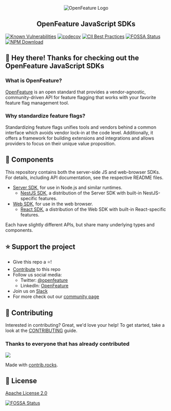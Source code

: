 <!-- markdownlint-disable MD033 -->
<p align="center">
  <picture>
    <source media="(prefers-color-scheme: dark)" srcset="https://raw.githubusercontent.com/open-feature/community/0e23508c163a6a1ac8c0ced3e4bd78faafe627c7/assets/logo/horizontal/white/openfeature-horizontal-white.svg">
    <img align="center" alt="OpenFeature Logo" src="https://raw.githubusercontent.com/open-feature/community/0e23508c163a6a1ac8c0ced3e4bd78faafe627c7/assets/logo/horizontal/black/openfeature-horizontal-black.svg" />
  </picture>
</p>

<h2 align="center">OpenFeature JavaScript SDKs</h2>

[![Known Vulnerabilities](https://snyk.io/test/github/open-feature/js-sdk/badge.svg)](https://snyk.io/test/github/open-feature/js-sdk)
[![codecov](https://codecov.io/gh/open-feature/js-sdk/branch/main/graph/badge.svg?token=3DC5XOEHMY)](https://codecov.io/gh/open-feature/js-sdk)
[![CII Best Practices](https://bestpractices.coreinfrastructure.org/projects/6594/badge)](https://bestpractices.coreinfrastructure.org/projects/6594)
[![FOSSA Status](https://app.fossa.com/api/projects/git%2Bgithub.com%2Fopen-feature%2Fjs-sdk.svg?type=shield)](https://app.fossa.com/projects/git%2Bgithub.com%2Fopen-feature%2Fjs-sdk?ref=badge_shield)
<a href="https://www.npmjs.com/package/@openfeature/core">
  <img alt="NPM Download" src="https://img.shields.io/npm/dm/%40openfeature%2Fcore" />
</a>

## 👋 Hey there! Thanks for checking out the OpenFeature JavaScript SDKs

### What is OpenFeature?

[OpenFeature][openfeature-website] is an open standard that provides a vendor-agnostic, community-driven API for feature flagging that works with your favorite feature flag management tool.

### Why standardize feature flags?

Standardizing feature flags unifies tools and vendors behind a common interface which avoids vendor lock-in at the code level. Additionally, it offers a framework for building extensions and integrations and allows providers to focus on their unique value proposition.

## 🔧 Components

This repository contains both the server-side JS and web-browser SDKs.
For details, including API documentation, see the respective README files.

- [Server SDK](./packages/server/README.md), for use in Node.js and similar runtimes.
  - [NestJS SDK](./packages/nest/README.md), a distribution of the Server SDK with built-in NestJS-specific features.
- [Web SDK](./packages/web/README.md), for use in the web browser.
  - [React SDK](./packages/react//README.md), a distribution of the Web SDK with built-in React-specific features.

Each have slightly different APIs, but share many underlying types and components.

## ⭐️ Support the project

- Give this repo a ⭐️!
- [Contribute](#-contributing) to this repo
- Follow us social media:
  - Twitter: [@openfeature](https://twitter.com/openfeature)
  - LinkedIn: [OpenFeature](https://www.linkedin.com/company/openfeature/)
- Join us on [Slack](https://cloud-native.slack.com/archives/C0344AANLA1)
- For more check out our [community page](https://openfeature.dev/community/)

## 🤝 Contributing

Interested in contributing? Great, we'd love your help! To get started, take a look at the [CONTRIBUTING](CONTRIBUTING.md) guide.

### Thanks to everyone that has already contributed

<a href="https://github.com/open-feature/js-sdk/graphs/contributors">
  <img src="https://contrib.rocks/image?repo=open-feature/js-sdk" />
</a>

Made with [contrib.rocks](https://contrib.rocks).

## 📜 License

[Apache License 2.0](LICENSE)

[![FOSSA Status](https://app.fossa.com/api/projects/git%2Bgithub.com%2Fopen-feature%2Fjs-sdk.svg?type=large)](https://app.fossa.com/projects/git%2Bgithub.com%2Fopen-feature%2Fjs-sdk?ref=badge_large)

[openfeature-website]: https://openfeature.dev
